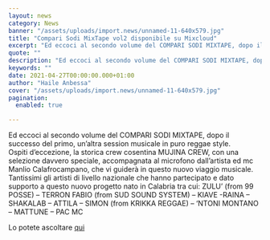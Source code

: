 ```yaml
---
layout: news
category: News
banner: "/assets/uploads/import.news/unnamed-11-640x579.jpg"
title: "Compari Sodi MixTape vol2 disponibile su Mixcloud"
excerpt: "Ed eccoci al secondo volume del COMPARI SODI MIXTAPE, dopo il successo del primo, un’altra session musicale in puro reggae style. Ospiti d’eccezione, la storica crew cosentina MUJINA CREW, con una selezione davvero speciale, accompagnata al microfono dall’artista ed mc Manlio Calafrocampano, che vi guiderà in questo nuovo viaggio musicale. Tantissimi gli artisti di livello [&hellip"
quote: ""
description: "Ed eccoci al secondo volume del COMPARI SODI MIXTAPE, dopo il successo del primo, un’altra session musicale in puro reggae style. Ospiti d’eccezione, la storica crew cosentina MUJINA CREW, con una selezione davvero speciale, accompagnata al microfono dall’artista ed mc Manlio Calafrocampano, che vi guiderà in questo nuovo viaggio musicale. Tantissimi gli artisti di livello [&hellip"
keywords: ""
date: 2021-04-27T00:00:00.000+01:00
author: "Haile Anbessa"
cover: "/assets/uploads/import.news/unnamed-11-640x579.jpg"
pagination:
  enabled: true

---
```


Ed eccoci al secondo volume del COMPARI SODI MIXTAPE, dopo il successo del primo, un’altra session musicale in puro reggae style.  
Ospiti d’eccezione, la storica crew cosentina MUJINA CREW, con una selezione davvero speciale, accompagnata al microfono dall’artista ed mc Manlio Calafrocampano, che vi guiderà in questo nuovo viaggio musicale.  
Tantissimi gli artisti di livello nazionale che hanno partecipato e dato supporto a questo nuovo progetto nato in Calabria tra cui: ZULU’ (from 99 POSSE) – TERRON FABIO (from SUD SOUND SYSTEM) – KIAVE -RAINA – SHAKALAB – ATTILA – SIMON (from KRIKKA REGGAE) – ‘NTONI MONTANO – MATTUNE – PAC MC

Lo potete ascoltare [qui](https://www.mixcloud.com/risingtime/compari-sodi-mixtape-vol2/?fbclid=IwAR1mbq6nSuekBBvKcU01UtfLW8-qepIjYognq8Q9PqYv1uyvIslC4YsL23U&utm%5Fsource=Magazine+Reggae&utm%5Fcampaign=72c859496f-EMAIL%5FCAMPAIGN%5F2020%5F02%5F04%5F01%5F46&utm%5Fmedium=email&utm%5Fterm=0%5F8aa1b0381c-72c859496f-210065989)